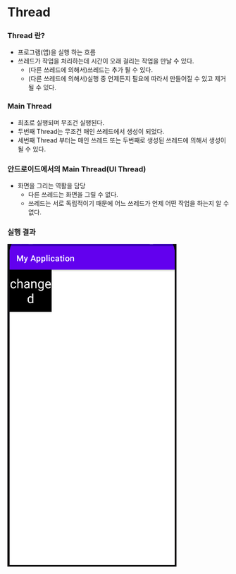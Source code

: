 # Thread

### Thread 란?
- 프로그램(앱)을 실행 하는 흐름
- 쓰레드가 작업을 처리하는데 시간이 오래 걸리는 작업을 만날 수 있다.
	- (다른 쓰레드에 의해서)쓰레드는 추가 될 수 있다.
	- (다른 쓰레드에 의해서)실행 중 언제든지 필요에 따라서 만들어질 수 있고 제거 될 수 있다.
	
### Main Thread
- 최초로 실행되며 무조건 실행된다.
- 두번째 Thread는 무조건 매인 쓰레드에서 생성이 되었다.
- 세번째 Thread 부터는 매인 쓰레드 또는 두번째로 생성된 쓰레드에 의해서 생성이 될 수 있다.

### 안드로이드에서의 Main Thread(UI Thread)
- 화면을 그리는 역활을 담당
	- 다른 쓰레드는 화면을 그릴 수 없다.
	- 쓰레드는 서로 독립적이기 때문에 어느 쓰레드가 언제 어떤 작업을 하는지 알 수 없다.

### 실행 결과
![실행 결과](./%EA%B2%B0%EA%B3%BC.PNG)